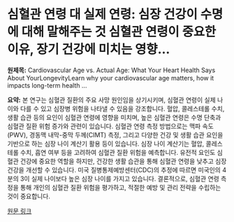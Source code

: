# 심혈관 연령 대 실제 연령: 심장 건강이 수명에 대해 말해주는 것 심혈관 연령이 중요한 이유, 장기 건강에 미치는 영향…

**원제목:** Cardiovascular Age vs. Actual Age: What Your Heart Health Says About YourLongevityLearn why your cardiovascular age matters, how it impacts long-term health …

**요약:** 본 연구는 심혈관 질환의 주요 사망 원인임을 상기시키며, 심혈관 연령이 실제 나이와 다를 수 있고 심장병 위험을 나타낼 수 있음을 강조합니다.  혈압, 콜레스테롤 수치, 생활 습관 등의 요인이 심혈관 연령에 영향을 미치며, 높은 심혈관 연령은 수명 단축과 심혈관 질환 위험 증가와 관련이 있습니다.  심혈관 연령 측정 방법으로는 맥파 속도(PWV), 경동맥 내막-중막 두께(CIMT) 측정, 그리고 다양한 건강 및 생활 습관 요인을 기반으로 하는 심장 나이 계산기 활용 등이 있습니다.  심장 나이 계산기는 혈압, 콜레스테롤 수치, 흡연 여부 등을 고려하여 심혈관 질환 위험을 예측합니다. 유전적 요인도 심혈관 건강에 중요한 역할을 하지만, 건강한 생활 습관을 통해 심혈관 연령을 낮추고 심장 건강을 개선할 수 있습니다.  미국 질병통제예방센터(CDC)의 추정에 따르면 미국인의 4분의 3이 실제 나이보다 높은 심장 나이를 가지고 있습니다.  결론적으로, 심혈관 연령 측정을 통해 개인의 심혈관 질환 위험을 평가하고, 적절한 예방 및 관리 전략을 수립하는 것이 중요합니다.

[원문 링크](https://www.signos.com/blog/cardiovascular-age-vs-actual-age)
